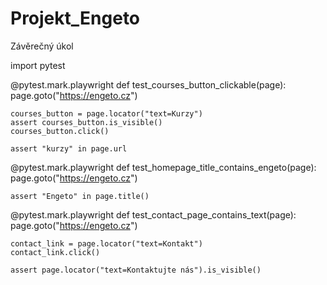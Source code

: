 # Projekt_Engeto
Závěrečný úkol

import pytest

@pytest.mark.playwright
def test_courses_button_clickable(page):
    page.goto("https://engeto.cz")

    courses_button = page.locator("text=Kurzy")
    assert courses_button.is_visible()
    courses_button.click()

    assert "kurzy" in page.url

@pytest.mark.playwright
def test_homepage_title_contains_engeto(page):
    page.goto("https://engeto.cz")

    assert "Engeto" in page.title()

@pytest.mark.playwright
def test_contact_page_contains_text(page):
    page.goto("https://engeto.cz")

    contact_link = page.locator("text=Kontakt")
    contact_link.click()

    assert page.locator("text=Kontaktujte nás").is_visible()
